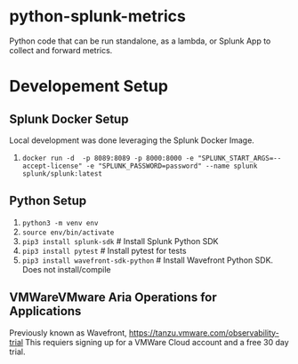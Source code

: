 # python-splunk-metrics
Python code that can be run standalone, as a lambda, or Splunk App to collect and forward metrics.

# Developement Setup

## Splunk Docker Setup

Local development was done leveraging the Splunk Docker Image.

1. `docker run -d  -p 8089:8089 -p 8000:8000 -e "SPLUNK_START_ARGS=--accept-license" -e "SPLUNK_PASSWORD=password" --name splunk splunk/splunk:latest`

## Python Setup

1. `python3 -m venv env`
2. `source env/bin/activate`
3. `pip3 install splunk-sdk`                # Install Splunk Python SDK
4. `pip3 install pytest`                    # Install pytest for tests 
5. `pip3 install wavefront-sdk-python`      # Install Wavefront Python SDK. Does not install/compile

## VMWareVMware Aria Operations for Applications 

Previously known as Wavefront, https://tanzu.vmware.com/observability-trial
This requiers signing up for a VMWare Cloud account and a free 30 day trial.

